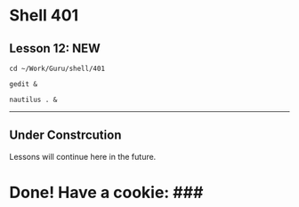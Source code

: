 # Shell 401
## Lesson 12: NEW

`cd ~/Work/Guru/shell/401`

`gedit &`

`nautilus . &`
___

## Under Constrcution
Lessons will continue here in the future.

# Done! Have a cookie: ### #
